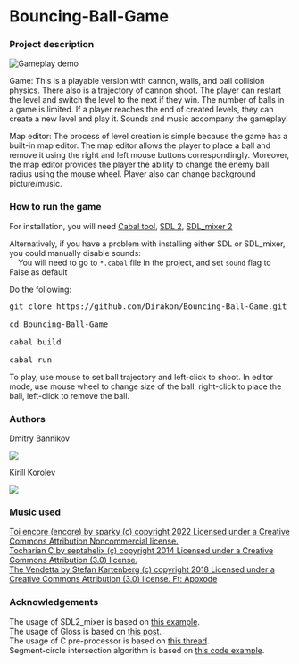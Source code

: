 # Bouncing-Ball-Game

### Project description

![Gameplay demo](https://user-images.githubusercontent.com/43912367/177056990-d6d74ae5-70e9-4bd2-9bb9-b523b5ca54b9.gif)

Game:
This is a playable version with cannon, walls, and ball collision physics. There also is a trajectory of cannon shoot.
The player can restart the level and switch the level to the next if they win. The number of balls in a game is limited. If a player reaches the end of created levels, they can create a new level and play it. Sounds and music accompany the gameplay!

Map editor:
The process of level creation is simple because the game has a built-in map editor. The map editor allows the player to place a ball and remove it using the right and left mouse buttons correspondingly. Moreover, the map editor provides the player the ability to change the enemy ball radius using the mouse wheel. Player also can change background picture/music. 


### How to run the game
For installation, you will need [Cabal tool](https://www.haskell.org/cabal/), [SDL 2](https://www.libsdl.org/download-2.0.php), [SDL_mixer 2](https://libsdl.org/projects/SDL_mixer/)

Alternatively, if you have a problem with installing either SDL or SDL_mixer, you could manually disable sounds:<br>
&nbsp;&nbsp;&nbsp;&nbsp;You will need to go to `*.cabal` file in the project, and set `sound` flag to False as default

Do the following:<br>
<pre>git clone https://github.com/Dirakon/Bouncing-Ball-Game.git<br>
cd Bouncing-Ball-Game<br>
cabal build<br>
cabal run</pre>

To play, use mouse to set ball trajectory and left-click to shoot.
In editor mode, use mouse wheel to change size of the ball, right-click to place the ball, left-click to remove the ball.

### Authors

Dmitry Bannikov

[<img src="https://badges.aleen42.com/src/telegram.svg">](https://t.me/Dirak0n)

Kirill Korolev

[<img src="https://badges.aleen42.com/src/telegram.svg">](https://t.me/zaqbez39me)
  

### Music used

<a href = "http://dig.ccmixter.org/files/sparky/65096">Toi encore (encore) by sparky (c) copyright 2022 Licensed under a Creative Commons Attribution Noncommercial license.</a> <br/>
<a href = "http://dig.ccmixter.org/files/septahelix/33947">Tocharian C by septahelix (c) copyright 2014 Licensed under a Creative Commons Attribution (3.0) license.</a> <br/>
<a href = "http://dig.ccmixter.org/files/JeffSpeed68/58628">The Vendetta by Stefan Kartenberg (c) copyright 2018 Licensed under a Creative Commons Attribution (3.0) license. Ft: Apoxode</a> <br/>

### Acknowledgements
The usage of SDL2_mixer is based on [this example](https://gitlab.homotopic.tech/haskell/sdl2-mixer/-/blob/master/examples/Basic/Main.hs). <br>
The usage of Gloss is based on [this post](https://andrew.gibiansky.com/blog/haskell/haskell-gloss/). <br>
The usage of C pre-processor is based on [this thread](https://stackoverflow.com/questions/6361846/where-can-i-learn-about-ifdef). <br>
Segment-circle intersection algorithm is based on [this code example](https://rosettacode.org/wiki/Line_circle_intersection#Haskell). <br>

